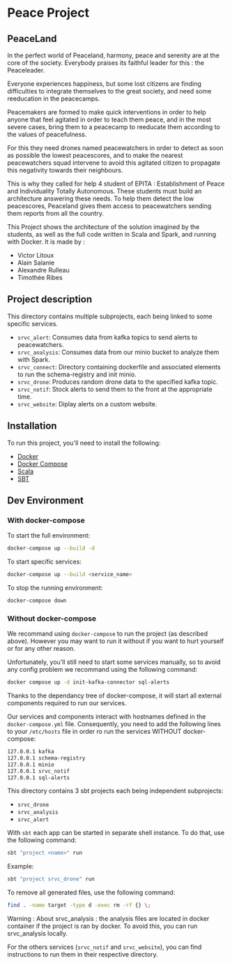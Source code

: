 # Peace Project

## PeaceLand

In the perfect world of Peaceland, harmony, peace and serenity are at the core of the society. Everybody praises its faithful leader for this : the Peaceleader.

Everyone experiences happiness, but some lost citizens are finding difficulties to integrate themselves to the great society, and need some reeducation in the peacecamps.

Peacemakers are formed to make quick interventions in order to help anyone that feel agitated in order to teach them peace, and in the most severe cases, bring them to a peacecamp to reeducate them according to the values of peacefulness.

For this they need drones named peacewatchers in order to detect as soon as possible the lowest peacescores, and to make the nearest peacewatchers squad intervene to avoid this agitated citizen to propagate this negativity towards their neighbours.

This is why they called for help 4 student of EPITA : Establishment of Peace and Individuality Totally Autonomous. These students must build an architecture answering these needs. To help them detect the low peacescores, Peaceland gives them access to peacewatchers sending them reports from all the country.

This Project shows the architecture of the solution imagined by the students, as well as the full code written in Scala and Spark, and running with Docker. It is made by :

- Victor Litoux
- Alain Salanie
- Alexandre Rulleau
- Timothée Ribes

## Project description

This directory contains multiple subprojects, each being linked to some specific services.

- `srvc_alert`: Consumes data from kafka topics to send alerts to peacewatchers.
- `srvc_analysis`: Consumes data from our minio bucket to analyze them with Spark.
- `srvc_connect`: Directory containing dockerfile and associated elements to run the schema-registry and init minio.
- `srvc_drone`: Produces random drone data to the specified kafka topic.
- `srvc_notif`: Stock alerts to send them to the front at the appropriate time.
- `srvc_website`: Diplay alerts on a custom website.

## Installation

To run this project, you'll need to install the following:

- [Docker](https://docs.docker.com/engine/install/)
- [Docker Compose](https://docs.docker.com/compose/install/)
- [Scala](https://www.scala-lang.org/download/)
- [SBT](https://www.scala-sbt.org/download.html)

## Dev Environment

### With docker-compose

To start the full environment:

```sh
docker-compose up --build -d
```

To start specific services:

```sh
docker-compose up --build <service_name>
```

To stop the running environment:

```sh
docker-compose down
```

### Without docker-compose

We recommand using `docker-compose` to run the project (as described above).
However you may want to run it without if you want to hurt yourself or for any other reason.

Unfortunately, you'll still need to start some services manually, so to avoid any config problem we recommand using the following command:

```sh
docker compose up -d init-kafka-connector sql-alerts
```

Thanks to the dependancy tree of docker-compose, it will start all external components required to run our services.

Our services and components interact with hostnames defined in the `docker-compose.yml` file.
Consequently, you need to add the following lines to your `/etc/hosts` file in order ro run the services WITHOUT docker-compose:

```txt
127.0.0.1 kafka
127.0.0.1 schema-registry
127.0.0.1 minio
127.0.0.1 srvc_notif
127.0.0.1 sql-alerts
```

This directory contains 3 sbt projects each being independent subprojects:

- `srvc_drone`
- `srvc_analysis`
- `srvc_alert`

With `sbt` each app can be started in separate shell instance.
To do that, use the following command:

```sh
sbt "project <name>" run
```

Example:

```sh
sbt "project srvc_drone" run
```

To remove all generated files, use the following command:

```sh
find . -name target -type d -exec rm -rf {} \;
```

Warning : About srvc_analysis : the analysis files are located in docker container if the project is ran by docker.
To avoid this, you can run srvc_analysis locally.

For the others services (`srvc_notif` and `srvc_website`), you can find instructions to run them in their respective directory.

